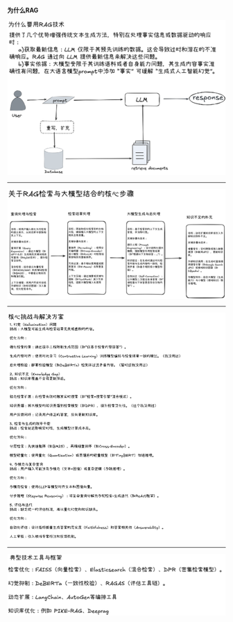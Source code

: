 
**为什么RAG**


![为什么RAG](https://github.com/xiangyuliu/material_arrangement/blob/main/sources/image/RAG/%E4%B8%BA%E4%BB%80%E4%B9%88%E8%A6%81RAG.png)




***



![RAG与LLM结合一般步骤](https://github.com/xiangyuliu/material_arrangement/blob/main/sources/image/RAG/RAG%E6%A3%80%E7%B4%A2%E4%B8%8E%E5%A4%A7%E6%A8%A1%E5%9E%8B%E5%BA%94%E7%94%A8%E7%BB%93%E5%90%88%E7%9A%84%E4%B8%80%E8%88%AC%E6%AD%A5%E9%AA%A4.png)



***



![rag中的核心挑战和解决方案](https://github.com/xiangyuliu/material_arrangement/blob/main/sources/image/RAG/rag%E4%B8%AD%E7%9A%84%E6%A0%B8%E5%BF%83%E6%8C%91%E6%88%98%E5%92%8C%E8%A7%A3%E5%86%B3%E6%96%B9%E6%A1%88.png)




***



![rag框架优化技术](https://github.com/xiangyuliu/material_arrangement/blob/main/sources/image/RAG/rag%E6%A1%86%E6%9E%B6%E4%BC%98%E5%8C%96%E6%8A%80%E6%9C%AF.png)



